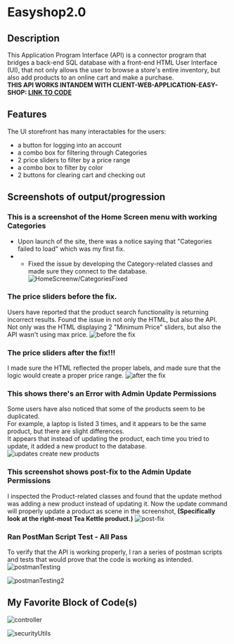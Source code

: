 # Easyshop2.0

 ## Description

 This Application Program Interface (API) is a connector program that bridges a back-end SQL database with a front-end HTML User Interface (UI),
 that not only allows the user to browse a store's entire inventory, but also add products to an online cart and make a purchase.  
__THIS API WORKS INTANDEM WITH CLIENT-WEB-APPLICATION-EASY-SHOP: [LINK TO CODE](https://github.com/MarqAlejandro/client-web-application-easy-shop)__

 ## Features

 The UI storefront has many interactables for the users:
 - a button for logging into an account
 - a combo box for filtering through Categories
 - 2 price sliders to filter by a price range
 - a combo box to filter by color
 - 2 buttons for clearing cart and checking out 

## Screenshots of output/progression

 ### This is a screenshot of the Home Screen menu with working Categories
 - Upon launch of the site, there was a notice saying that "Categories failed to load" which was my first fix.
 - - Fixed the issue by developing the Category-related classes and made sure they connect to the database.
 ![HomeScreenw/CategoriesFixed](https://github.com/MarqAlejandro/Easyshop2.0/blob/main/screenshots/CategoriesFixed.png)
 
 ### The price sliders before the fix.
 Users have reported that the product search functionality is returning incorrect results.
 Found the issue in not only the HTML, but also the API. 
 Not only was the HTML displaying 2 "Minimum Price" sliders, but also the API wasn't using max price.
 ![before the fix](https://github.com/MarqAlejandro/Easyshop2.0/blob/main/screenshots/ErrorOfMinSliders.png)

 ### The price sliders after the fix!!!
 I made sure the HTML reflected the proper labels, 
 and made sure that the logic would create a proper price range.
 ![after the fix](https://github.com/MarqAlejandro/Easyshop2.0/blob/main/screenshots/usageOfMin_MaxSliders2.png)
 
 ### This shows there's an Error with Admin Update Permissions
 Some users have also noticed that some of the products seem to be duplicated.  
 For example, a laptop is listed 3 times, and it appears to be the same product, but there are slight differences.  
 It appears that instead of updating the product, each time you tried to update, it added a new product to the database. 
 ![updates create new products](https://github.com/MarqAlejandro/Easyshop2.0/blob/main/screenshots/before%20bug%20fix.png)
 
 ### This screenshot shows post-fix to the Admin Update Permissions
 I inspected the Product-related classes and found that the update method was adding a new product instead of updating it.
 Now the update command will properly update a product as scene in the screenshot, __(Specifically look at the right-most Tea Kettle product.)__
 ![post-fix](https://github.com/MarqAlejandro/Easyshop2.0/blob/main/screenshots/after%20bug%20fix.png)
 

 ### Ran PostMan Script Test - All Pass
 To verify that the API is working properly, I ran a series of postman scripts and tests that would prove that the code is working as intended. 
 ![postmanTesting](https://github.com/MarqAlejandro/Easyshop2.0/blob/main/screenshots/postman-easyshop%20script%20all%20pass.png)

 ![postmanTesting2](https://github.com/MarqAlejandro/Easyshop2.0/blob/main/screenshots/postman-easyshop-optional%20script%20-%20all%20pass.png)
 

 ## My Favorite Block of Code(s)
![controller](https://github.com/MarqAlejandro/Easyshop2.0/blob/main/screenshots/fav%20code%201.png)

![securityUtils](https://github.com/MarqAlejandro/Easyshop2.0/blob/main/screenshots/fav%20code%202.png)
 

 

 

 
 
